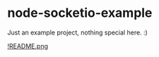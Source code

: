 # node-socketio-example

Just an example project, nothing special here. :)

[!README.png](./README.png)

